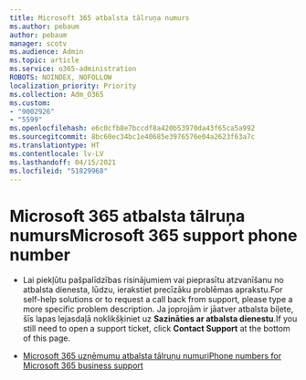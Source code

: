 ```yaml
---
title: Microsoft 365 atbalsta tālruņa numurs
ms.author: pebaum
author: pebaum
manager: scotv
ms.audience: Admin
ms.topic: article
ms.service: o365-administration
ROBOTS: NOINDEX, NOFOLLOW
localization_priority: Priority
ms.collection: Adm_O365
ms.custom:
- "9002926"
- "5599"
ms.openlocfilehash: e6c0cfb8e7bccdf8a420b53970da43f65ca5a992
ms.sourcegitcommit: 8bc60ec34bc1e40685e3976576e04a2623f63a7c
ms.translationtype: HT
ms.contentlocale: lv-LV
ms.lasthandoff: 04/15/2021
ms.locfileid: "51829968"
---
```

# <a name="microsoft-365-support-phone-number"></a><span data-ttu-id="fcc68-102">Microsoft 365 atbalsta tālruņa numurs</span><span class="sxs-lookup"><span data-stu-id="fcc68-102">Microsoft 365 support phone number</span></span>

- <span data-ttu-id="fcc68-103">Lai piekļūtu pašpalīdzības risinājumiem vai pieprasītu atzvanīšanu no atbalsta dienesta, lūdzu, ierakstiet precīzāku problēmas aprakstu.</span><span class="sxs-lookup"><span data-stu-id="fcc68-103">For self-help solutions or to request a call back from support, please type a more specific problem description.</span></span>  <span data-ttu-id="fcc68-104">Ja joprojām ir jāatver atbalsta biļete, šīs lapas lejasdaļā noklikšķiniet uz **Sazināties ar atbalsta dienestu**.</span><span class="sxs-lookup"><span data-stu-id="fcc68-104">If you still need to open a support ticket, click **Contact Support** at the bottom of this page.</span></span>

- [<span data-ttu-id="fcc68-105">Microsoft 365 uzņēmumu atbalsta tālruņu numuri</span><span class="sxs-lookup"><span data-stu-id="fcc68-105">Phone numbers for Microsoft 365 business support</span></span>](https://docs.microsoft.com/microsoft-365/admin/contact-support-for-business-products?view=o365-worldwide&tabs=phone)
